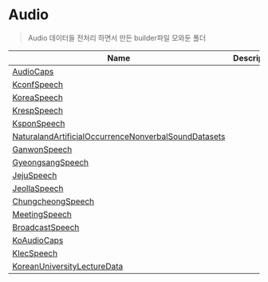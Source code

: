 # Audio

> Audio 데이터들 전처리 하면서 만든 builder파일 모와둔 폴더

| Name                                                                                          | Description |
|-----------------------------------------------------------------------------------------------|-------------|
| [AudioCaps](https://github.com/cdjkim/audiocaps)                                              |             |
| [KconfSpeech](https://aihub.or.kr/aihubdata/data/view.do?currMenu=115&topMenu=100&aihubDataSe=realm&dataSetSn=132) |             |
| [KoreaSpeech](https://aihub.or.kr/aihubdata/data/view.do?currMenu=115&topMenu=100&aihubDataSe=realm&dataSetSn=130) |             |
| [KrespSpeech](https://aihub.or.kr/aihubdata/data/view.do?currMenu=115&topMenu=100&aihubDataSe=realm&dataSetSn=87)  |             |
| [KsponSpeech](https://aihub.or.kr/aihubdata/data/view.do?currMenu=115&topMenu=100&aihubDataSe=realm&dataSetSn=123) |             |
| [NaturalandArtificialOccurrenceNonverbalSoundDatasets](https://aihub.or.kr/aihubdata/data/view.do?currMenu=115&topMenu=100&aihubDataSe=realm&dataSetSn=644) |             |
| [GanwonSpeech](https://aihub.or.kr/aihubdata/data/view.do?currMenu=115&topMenu=100&aihubDataSe=realm&dataSetSn=118) |             |
| [GyeongsangSpeech](https://aihub.or.kr/aihubdata/data/view.do?currMenu=115&topMenu=100&aihubDataSe=realm&dataSetSn=119) |             |
| [JejuSpeech](https://aihub.or.kr/aihubdata/data/view.do?currMenu=115&topMenu=100&aihubDataSe=realm&dataSetSn=121)  |             |
| [JeollaSpeech](https://aihub.or.kr/aihubdata/data/view.do?currMenu=115&topMenu=100&aihubDataSe=realm&dataSetSn=120) |             |
| [ChungcheongSpeech](https://aihub.or.kr/aihubdata/data/view.do?currMenu=115&topMenu=100&aihubDataSe=realm&dataSetSn=122) |             |
| [MeetingSpeech](https://aihub.or.kr/aihubdata/data/view.do?currMenu=115&topMenu=100&aihubDataSe=realm&dataSetSn=464) |             |
| [BroadcastSpeech](https://aihub.or.kr/aihubdata/data/view.do?currMenu=115&topMenu=100&aihubDataSe=realm&dataSetSn=463) |             |
| [KoAudioCaps](https://github.com/cdjkim/audiocaps)                                            |             |
| [KlecSpeech](https://aihub.or.kr/aihubdata/data/view.do?currMenu=115&topMenu=100&aihubDataSe=realm&dataSetSn=115)  |             |
| [KoreanUniversityLectureData](https://aihub.or.kr/aihubdata/data/view.do?currMenu=115&topMenu=100&aihubDataSe=realm&dataSetSn=71627) |             |
